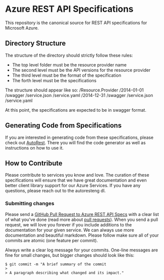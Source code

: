 # Azure REST API Specifications

This repository is the canonical source for REST API specifications for Microsoft Azure.

## Directory Structure

The structure of the directory should strictly follow these rules:
- The top level folder must be the resource provider name
- The second level must be the API versions for the resource provider
- The third level must be the format of the specification
- The forth level must be the specifications

The structure should appear like so:
/Resource.Provider
  /2014-01-01
    /swagger
      /service.json
      /service.yaml
  /2014-12-31
    /swagger
      /service.json
      /service.yaml

At this point, the specifications are expected to be in swagger format.

## Generating Code from Specifications

If you are interested in generating code from these specifications, please check out [AutoRest](https://github.com/azure/autorest). There you will find the code generator as well as instructions on how to use it.

## How to Contribute

Please contribute to services you know and love. The curation of these specifications will ensure that we have great documentation and even better client library support for our Azure Services. If you have any questions, please reach out to the autoresteng dl.

### Submitting changes

Please send a [GitHub Pull Request to Azure REST API Specs](https://github.com/azure/azure-rest-api-specs/pull/new/master) with a clear list of what you've done (read more about [pull requests](http://help.github.com/pull-requests/)). When you send a pull request, we will love you forever if you include additions to the documentation for your given service. We can always use more documentation and beautiful markdown. Please follow make sure all of your commits are atomic (one feature per commit).

Always write a clear log message for your commits. One-line messages are fine for small changes, but bigger changes should look like this:

    $ git commit -m "A brief summary of the commit
    >
    > A paragraph describing what changed and its impact."
